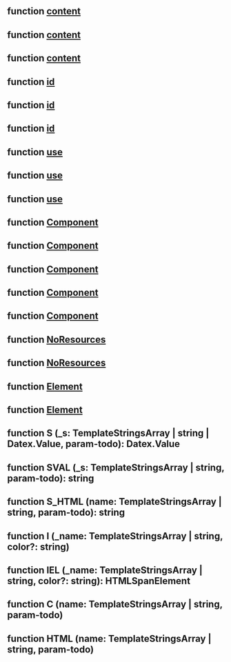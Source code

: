 ## function **[content](./base/decorators.md)**
## function **[content](./base/decorators.md)**
## function **[content](./base/decorators.md)**
## function **[id](./base/decorators.md)**
## function **[id](./base/decorators.md)**
## function **[id](./base/decorators.md)**
## function **[use](./base/decorators.md)**
## function **[use](./base/decorators.md)**
## function **[use](./base/decorators.md)**
## function **[Component](./base/decorators.md)**
## function **[Component](./base/decorators.md)**
## function **[Component](./base/decorators.md)**
## function **[Component](./base/decorators.md)**
## function **[Component](./base/decorators.md)**
## function **[NoResources](./base/decorators.md)**
## function **[NoResources](./base/decorators.md)**
## function **[Element](./base/decorators.md)**
## function **[Element](./base/decorators.md)**
## function **S** (_s: TemplateStringsArray | string | Datex.Value, param-todo): Datex.Value



## function **SVAL** (_s: TemplateStringsArray | string, param-todo): string



## function **S_HTML** (name: TemplateStringsArray | string, param-todo): string



## function **I** (_name: TemplateStringsArray | string, color?: string)



## function **IEL** (_name: TemplateStringsArray | string, color?: string): HTMLSpanElement



## function **C** (name: TemplateStringsArray | string, param-todo)



## function **HTML** (name: TemplateStringsArray | string, param-todo)



